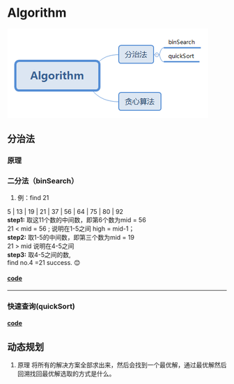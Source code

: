 # Algorithm
![](https://github.com/polly-culler/Algorithm/blob/master/Algorithm.png)
## 分治法  
### 原理  
### 二分法（binSearch）
  1. 例：find 21  
  
   5 | 13 | 19 | 21 | 37 | 56 | 64 | 75 | 80 | 92  
 **step1:** 取这11个数的中间数，即第6个数为mid = 56  
  21 < mid = 56 ; 说明在1-5之间 high = mid-1；   
 **step2:** 取1-5的中间数，即第三个数为mid = 19  
  21 > mid 说明在4-5之间  
 **step3:** 取4-5之间的数,   
  find no.4 =21 success. :blush:  
#### [code](https://github.com/polly-culler/Algorithm/blob/master/%E5%88%86%E6%B2%BB%E6%B3%95/%E4%BA%8C%E5%88%86%E6%B3%95/binSearch.c)  
___ 
### 快速查询(quickSort)
#### [code](https://github.com/polly-culler/Algorithm/blob/master/%E5%88%86%E6%B2%BB%E6%B3%95/%E5%BF%AB%E9%80%9F%E6%8E%92%E5%BA%8F/quickSort.c)


## 动态规划  
 1. 原理
	将所有的解决方案全部求出来，然后会找到一个最优解，通过最优解然后回溯找回最优解选取的方式是什么。
